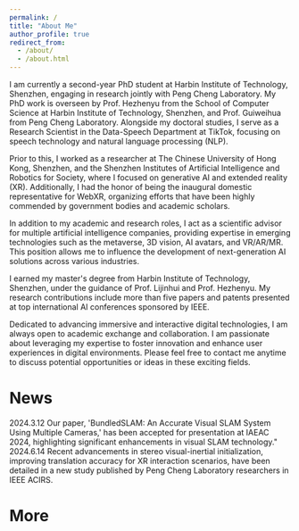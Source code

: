 ```yaml
---
permalink: /
title: "About Me"
author_profile: true
redirect_from: 
  - /about/
  - /about.html
---
```


I am currently a second-year PhD student at Harbin Institute of Technology, Shenzhen, engaging in research jointly with Peng Cheng Laboratory. My PhD work is overseen by Prof. Hezhenyu from the School of Computer Science at Harbin Institute of Technology, Shenzhen, and Prof. Guiweihua from Peng Cheng Laboratory. Alongside my doctoral studies, I serve as a Research Scientist in the Data-Speech Department at TikTok, focusing on speech technology and natural language processing (NLP).

Prior to this, I worked as a researcher at The Chinese University of Hong Kong, Shenzhen, and the Shenzhen Institutes of Artificial Intelligence and Robotics for Society, where I focused on generative AI and extended reality (XR). Additionally, I had the honor of being the inaugural domestic representative for WebXR, organizing efforts that have been highly commended by government bodies and academic scholars.

In addition to my academic and research roles, I act as a scientific advisor for multiple artificial intelligence companies, providing expertise in emerging technologies such as the metaverse, 3D vision, AI avatars, and VR/AR/MR. This position allows me to influence the development of next-generation AI solutions across various industries.

I earned my master's degree from Harbin Institute of Technology, Shenzhen, under the guidance of Prof. Lijinhui and Prof. Hezhenyu. My research contributions include more than five papers and patents presented at top international AI conferences sponsored by IEEE.

Dedicated to advancing immersive and interactive digital technologies, I am always open to academic exchange and collaboration. I am passionate about leveraging my expertise to foster innovation and enhance user experiences in digital environments. Please feel free to contact me anytime to discuss potential opportunities or ideas in these exciting fields.

News
======
2024.3.12 Our paper, 'BundledSLAM: An Accurate Visual SLAM System Using Multiple Cameras,' has been accepted for presentation at IAEAC 2024, highlighting significant enhancements in visual SLAM technology."
2024.6.14 Recent advancements in stereo visual-inertial initialization, improving translation accuracy for XR interaction scenarios, have been detailed in a new study published by Peng Cheng Laboratory researchers in IEEE ACIRS.

More
======

